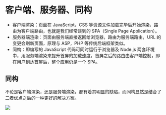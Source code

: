 # 客户端、服务器、同构
-   客户端渲染：页面在 JavaScript，CSS 等资源文件加载完毕后开始渲染，路由为客户端路由，也就是我们经常谈到的 SPA（Single Page Application）。  
-   服务器端渲染：页面由服务端直接返回给浏览器，路由为服务端路由，URL 的变更会刷新页面，原理与 ASP，PHP 等传统后端框架类似。  
-   同构：即编写的 JavaScript 代码可同时运行于浏览器及 Node.js 两套环境中，用服务端渲染来提升首屏的加载速度，首屏之后的路由由客户端控制，即在用户到达首屏后，整个应用仍是一个 SPA。  

## 同构
不论是客户端渲染，还是服务端渲染，都有着其明显的缺陷，而同构显然是结合了二者优点之后的一种更好的解决方案。  

![](hhttps://github.com/lyyh/FELearningNotes/blob/master/public/images/part%201/%E6%B5%8F%E8%A7%88%E5%99%A8%E6%9C%8D%E5%8A%A1%E5%99%A8%E6%B8%B2%E6%9F%93/%E6%9C%8D%E5%8A%A1%E5%99%A8%E6%B5%8F%E8%A7%88%E5%99%A8%E6%B8%B2%E6%9F%93%E6%9E%B6%E6%9E%84.jpg) 